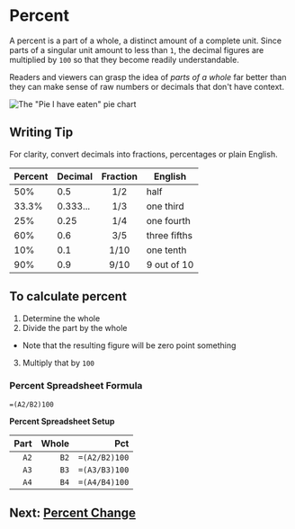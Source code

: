 # Percent
A percent is a part of a whole, a distinct amount of a complete unit. Since parts of a singular unit amount to less than `1`, the decimal figures are multiplied by `100` so that they become readily understandable.

Readers and viewers can grasp the idea of *parts of a whole* far better than they can make sense of raw numbers or decimals that don't have context.

![The "Pie I have eaten" pie chart](https://i1.wp.com/flowingdata.com/wp-content/uploads/2008/09/Pie-I-have-Eaten.jpg)

## Writing Tip
For clarity, convert decimals into fractions, percentages or plain English.

|Percent|Decimal|Fraction|English|
|:--|--|:--:|--|
|50%|0.5|1/2|half|
|33.3%|0.333...|1/3|one third|
|25%|0.25|1/4|one fourth|
|60%|0.6|3/5|three fifths|
|10%|0.1|1/10|one tenth|
|90%|0.9|9/10|9 out of 10|

## To calculate percent
1. Determine the whole
2. Divide the part by the whole
- Note that the resulting figure will be zero point something
3. Multiply that by `100`

### Percent Spreadsheet Formula
`=(A2/B2)100`

**Percent Spreadsheet Setup**

| Part | Whole | Pct |
|--:|--:|--:|
|`A2`|`B2`|`=(A2/B2)100`|
|`A3`|`B3`|`=(A3/B3)100`|
|`A4`|`B4`|`=(A4/B4)100`|

## Next: [Percent Change](02-percent-change.md)
